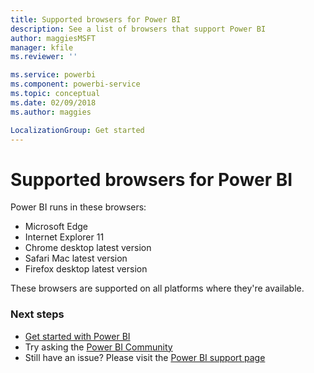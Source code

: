 ```yaml
---
title: Supported browsers for Power BI
description: See a list of browsers that support Power BI
author: maggiesMSFT
manager: kfile
ms.reviewer: ''

ms.service: powerbi
ms.component: powerbi-service
ms.topic: conceptual
ms.date: 02/09/2018
ms.author: maggies

LocalizationGroup: Get started
---
```

# Supported browsers for Power BI
Power BI runs in these browsers:

* Microsoft Edge
* Internet Explorer 11
* Chrome desktop latest version
* Safari Mac latest version
* Firefox desktop latest version

These browsers are supported on all platforms where they're available.

### Next steps
* [Get started with Power BI](service-get-started.md)
* Try asking the [Power BI Community](http://community.powerbi.com/)
* Still have an issue? Please visit the [Power BI support page](https://powerbi.microsoft.com/support/)

